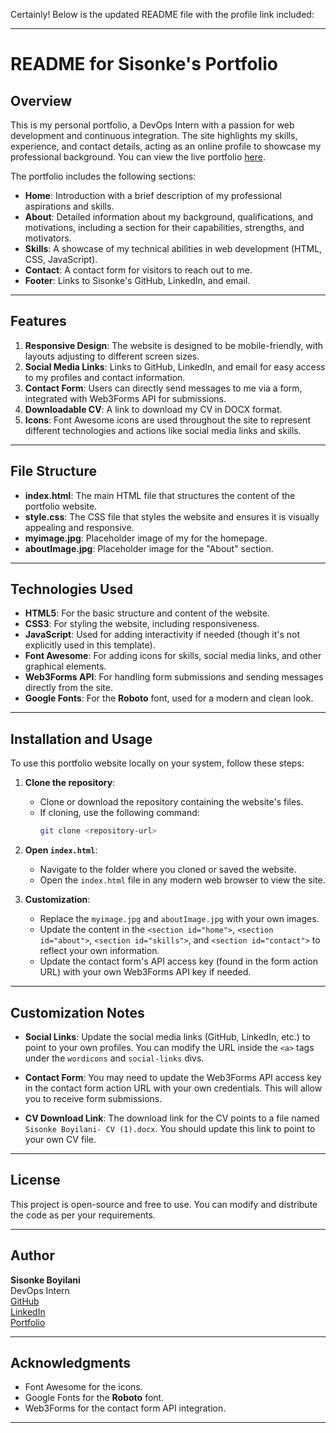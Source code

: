 Certainly! Below is the updated README file with the profile link included:

---

# README for Sisonke's Portfolio

## Overview

This is my personal portfolio, a DevOps Intern with a passion for web development and continuous integration. The site highlights my skills, experience, and contact details, acting as an online profile to showcase my professional background. You can view the live portfolio [here](https://sisonke10-byt.github.io/My-Portfolio-Profile/).

The portfolio includes the following sections:
- **Home**: Introduction with a brief description of my professional aspirations and skills.
- **About**: Detailed information about my background, qualifications, and motivations, including a section for their capabilities, strengths, and motivators.
- **Skills**: A showcase of my technical abilities in web development (HTML, CSS, JavaScript).
- **Contact**: A contact form for visitors to reach out to me.
- **Footer**: Links to Sisonke's GitHub, LinkedIn, and email.

---

## Features

1. **Responsive Design**: The website is designed to be mobile-friendly, with layouts adjusting to different screen sizes.
2. **Social Media Links**: Links to GitHub, LinkedIn, and email for easy access to my profiles and contact information.
3. **Contact Form**: Users can directly send messages to me via a form, integrated with Web3Forms API for submissions.
4. **Downloadable CV**: A link to download my CV in DOCX format.
5. **Icons**: Font Awesome icons are used throughout the site to represent different technologies and actions like social media links and skills.

---

## File Structure

- **index.html**: The main HTML file that structures the content of the portfolio website.
- **style.css**: The CSS file that styles the website and ensures it is visually appealing and responsive.
- **myimage.jpg**: Placeholder image of my for the homepage.
- **aboutImage.jpg**: Placeholder image for the "About" section.

---

## Technologies Used

- **HTML5**: For the basic structure and content of the website.
- **CSS3**: For styling the website, including responsiveness.
- **JavaScript**: Used for adding interactivity if needed (though it's not explicitly used in this template).
- **Font Awesome**: For adding icons for skills, social media links, and other graphical elements.
- **Web3Forms API**: For handling form submissions and sending messages directly from the site.
- **Google Fonts**: For the **Roboto** font, used for a modern and clean look.

---

## Installation and Usage

To use this portfolio website locally on your system, follow these steps:

1. **Clone the repository**:
   - Clone or download the repository containing the website's files.
   - If cloning, use the following command:
     ```bash
     git clone <repository-url>
     ```

2. **Open `index.html`**:
   - Navigate to the folder where you cloned or saved the website.
   - Open the `index.html` file in any modern web browser to view the site.

3. **Customization**:
   - Replace the `myimage.jpg` and `aboutImage.jpg` with your own images.
   - Update the content in the `<section id="home">`, `<section id="about">`, `<section id="skills">`, and `<section id="contact">` to reflect your own information.
   - Update the contact form's API access key (found in the form action URL) with your own Web3Forms API key if needed.

---

## Customization Notes

- **Social Links**: Update the social media links (GitHub, LinkedIn, etc.) to point to your own profiles. You can modify the URL inside the `<a>` tags under the `wordicons` and `social-links` divs.
  
- **Contact Form**: You may need to update the Web3Forms API access key in the contact form action URL with your own credentials. This will allow you to receive form submissions.

- **CV Download Link**: The download link for the CV points to a file named `Sisonke Boyilani- CV (1).docx`. You should update this link to point to your own CV file.

---

## License

This project is open-source and free to use. You can modify and distribute the code as per your requirements.

---

## Author

**Sisonke Boyilani**  
DevOps Intern  
[GitHub](https://github.com/Sisonke10-byt)  
[LinkedIn](https://www.linkedin.com/in/sisonkesamkele)  
[Portfolio](https://sisonke10-byt.github.io/My-Portfolio-Profile/)

---

## Acknowledgments

- Font Awesome for the icons.
- Google Fonts for the **Roboto** font.
- Web3Forms for the contact form API integration.

---



